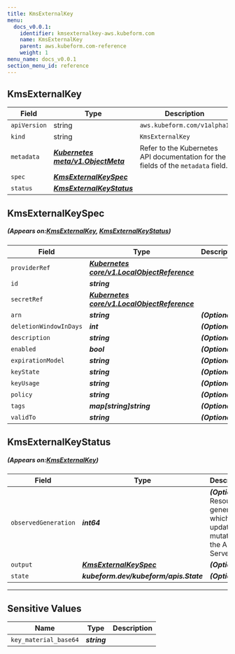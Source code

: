 ```yaml
---
title: KmsExternalKey
menu:
  docs_v0.0.1:
    identifier: kmsexternalkey-aws.kubeform.com
    name: KmsExternalKey
    parent: aws.kubeform.com-reference
    weight: 1
menu_name: docs_v0.0.1
section_menu_id: reference
---
```


## KmsExternalKey
| Field | Type | Description |
| ------ | ----- | ----------- |
| `apiVersion` | string | `aws.kubeform.com/v1alpha1` |
|    `kind` | string | `KmsExternalKey` |
| `metadata` | ***[Kubernetes meta/v1.ObjectMeta](https://kubernetes.io/docs/reference/generated/kubernetes-api/v1.13/#objectmeta-v1-meta)***|Refer to the Kubernetes API documentation for the fields of the `metadata` field.|
| `spec` | ***[KmsExternalKeySpec](#KmsExternalKeySpec)***||
| `status` | ***[KmsExternalKeyStatus](#KmsExternalKeyStatus)***||
## KmsExternalKeySpec
##### (Appears on:[KmsExternalKey](#KmsExternalKey), [KmsExternalKeyStatus](#KmsExternalKeyStatus))
| Field | Type | Description |
| ------ | ----- | ----------- |
| `providerRef` | ***[Kubernetes core/v1.LocalObjectReference](https://kubernetes.io/docs/reference/generated/kubernetes-api/v1.13/#localobjectreference-v1-core)***||
| `id` | ***string***||
| `secretRef` | ***[Kubernetes core/v1.LocalObjectReference](https://kubernetes.io/docs/reference/generated/kubernetes-api/v1.13/#localobjectreference-v1-core)***||
| `arn` | ***string***| ***(Optional)*** |
| `deletionWindowInDays` | ***int***| ***(Optional)*** |
| `description` | ***string***| ***(Optional)*** |
| `enabled` | ***bool***| ***(Optional)*** |
| `expirationModel` | ***string***| ***(Optional)*** |
| `keyState` | ***string***| ***(Optional)*** |
| `keyUsage` | ***string***| ***(Optional)*** |
| `policy` | ***string***| ***(Optional)*** |
| `tags` | ***map[string]string***| ***(Optional)*** |
| `validTo` | ***string***| ***(Optional)*** |
## KmsExternalKeyStatus
##### (Appears on:[KmsExternalKey](#KmsExternalKey))
| Field | Type | Description |
| ------ | ----- | ----------- |
| `observedGeneration` | ***int64***| ***(Optional)*** Resource generation, which is updated on mutation by the API Server.|
| `output` | ***[KmsExternalKeySpec](#KmsExternalKeySpec)***| ***(Optional)*** |
| `state` | ***kubeform.dev/kubeform/apis.State***| ***(Optional)*** |
---
## Sensitive Values
| Name | Type | Description |
|------|------|-------------|
| `key_material_base64` | ***string*** ||
